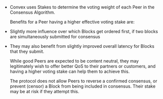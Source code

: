 - Convex uses Stakes to determine the voting weight of each Peer in the Consensus Algorithm.
  
  Benefits for a Peer having a higher effective voting stake are:
- Slightly more influence over which Blocks get ordered first, if two blocks are simultaneously submitted for consensus
- They may also benefit from slightly improved overall latency for Blocks that they submit.
  
  While good Peers are expected to be content neutral, they may legitimately wish to offer better QoS to their partners or customers, and having a higher voting stake can help them to achieve this.
  
  The protocol does not allow Peers to reverse a confirmed consensus, or prevent (censor) a Block from being included in consensus. Their stake may be at risk if they attempt this.